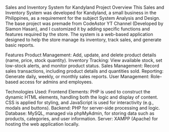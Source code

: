 Sales and Inventory System for Kandyland
Project Overview
This Sales and Inventory System was developed for Kandyland, a small business in the Philippines, as a requirement for the subject System Analysis and Design. The base project was premade from CodeAstor YT Channel (Developed by Siamon Hasan), and I customized it by adding specific functions and features required by the store. The system is a web-based application designed to help the store manage its inventory, track sales, and generate basic reports.

Features
Product Management: Add, update, and delete product details (name, price, stock quantity).
Inventory Tracking: View available stock, set low-stock alerts, and monitor product status.
Sales Management: Record sales transactions, including product details and quantities sold.
Reporting: Generate daily, weekly, or monthly sales reports.
User Management: Role-based access for admins and employees.

Technologies Used:
Frontend Elements: PHP is used to construct the dynamic HTML elements, handling both the logic and display of content. CSS is applied for styling, and JavaScript is used for interactivity (e.g., modals and buttons).
Backend: PHP for server-side processing and logic.
Database: MySQL, managed via phpMyAdmin, for storing data such as products, categories, and user information.
Server: XAMPP (Apache) for hosting the web application locally.
